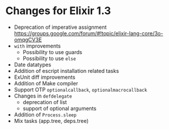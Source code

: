 # Changes for Elixir 1.3

* Deprecation of imperative assignment
  https://groups.google.com/forum/#!topic/elixir-lang-core/3o-omqgCV3E
* `with` improvements
  * Possibility to use guards
  * Possibility to use `else`
* Date datatypes
* Addition of escript installation related tasks
* ExUnit diff improvements
* Addition of Make compiler
* Support OTP `optionalcallback`, `optionalmacrocallback`
* Changes in `defdelegate`
  * deprecation of list
  * support of optional arguments
* Addition of `Process.sleep`
* Mix tasks (app.tree, deps.tree)

